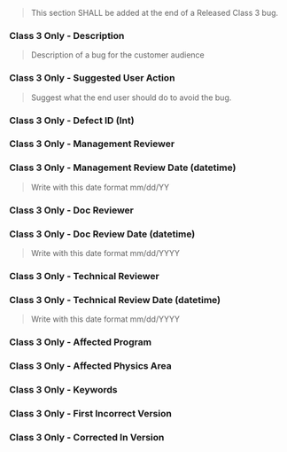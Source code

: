 > This section SHALL be added at the end of a Released Class 3 bug.

### Class 3 Only - Description

> Description of a bug for the customer audience

### Class 3 Only - Suggested User Action

> Suggest what the end user should do to avoid the bug.

### Class 3 Only - Defect ID (Int)


### Class 3 Only - Management Reviewer


### Class 3 Only - Management Review Date (datetime)

> Write with this date format mm/dd/YY

### Class 3 Only - Doc Reviewer


### Class 3 Only - Doc Review Date (datetime)

> Write with this date format mm/dd/YYYY

### Class 3 Only - Technical Reviewer


### Class 3 Only - Technical Review Date (datetime)

> Write with this date format mm/dd/YYYY

### Class 3 Only - Affected Program


### Class 3 Only - Affected Physics Area


### Class 3 Only - Keywords


### Class 3 Only - First Incorrect Version


### Class 3 Only - Corrected In Version

